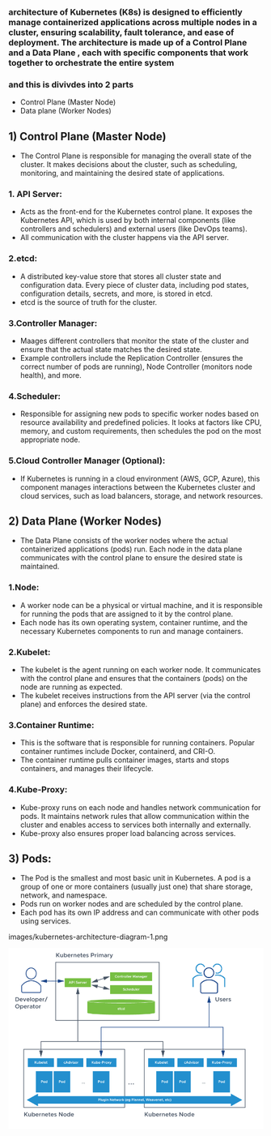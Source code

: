 ### architecture of Kubernetes (K8s) is designed to efficiently manage containerized applications across multiple nodes in a cluster, ensuring scalability, fault tolerance, and ease of deployment. The architecture is made up of a Control Plane and a Data Plane , each with specific components that work together to orchestrate the entire system
### and this is divivdes into 2 parts
- Control Plane (Master Node)
- Data plane (Worker Nodes)

## 1) Control Plane (Master Node)
- The Control Plane is responsible for managing the overall state of the cluster. It makes decisions about the cluster, such as scheduling, monitoring, and maintaining the desired state of applications.
### 1. API Server:
-  Acts as the front-end for the Kubernetes control plane. It exposes the Kubernetes API, which is used by both internal components (like controllers and schedulers) and external users (like DevOps teams).
- All communication with the cluster happens via the API server.

### 2.etcd:
- A distributed key-value store that stores all cluster state and configuration data. Every piece of cluster data, including pod states, configuration details, secrets, and more, is stored in etcd.
- etcd is the source of truth for the cluster.

### 3.Controller Manager:
- Maages different controllers that monitor the state of the cluster and ensure that the actual state matches the desired state.
- Example controllers include the Replication Controller (ensures the correct number of pods are running), Node Controller (monitors node health), and more.

### 4.Scheduler:
- Responsible for assigning new pods to specific worker nodes based on resource availability and predefined policies. It looks at factors like CPU, memory, and custom requirements, then schedules the pod on the most appropriate node.

### 5.Cloud Controller Manager (Optional):
- If Kubernetes is running in a cloud environment (AWS, GCP, Azure), this component manages interactions between the Kubernetes cluster and cloud services, such as load balancers, storage, and network resources.

## 2) Data Plane (Worker Nodes)
- The Data Plane consists of the worker nodes where the actual containerized applications (pods) run. Each node in the data plane communicates with the control plane to ensure the desired state is maintained.

### 1.Node:
- A worker node can be a physical or virtual machine, and it is responsible for running the pods that are assigned to it by the control plane.
- Each node has its own operating system, container runtime, and the necessary Kubernetes components to run and manage containers.

### 2.Kubelet:
- The kubelet is the agent running on each worker node. It communicates with the control plane and ensures that the containers (pods) on the node are running as expected.
- The kubelet receives instructions from the API server (via the control plane) and enforces the desired state.

### 3.Container Runtime:
- This is the software that is responsible for running containers. Popular container runtimes include Docker, containerd, and CRI-O.
- The container runtime pulls container images, starts and stops containers, and manages their lifecycle.

### 4.Kube-Proxy:
- Kube-proxy runs on each node and handles network communication for pods. It maintains network rules that allow communication within the cluster and enables access to services both internally and externally.
- Kube-proxy also ensures proper load balancing across services.

##  3) Pods:
- The Pod is the smallest and most basic unit in Kubernetes. A pod is a group of one or more containers (usually just one) that share storage, network, and namespace.
- Pods run on worker nodes and are scheduled by the control plane.
- Each pod has its own IP address and can communicate with other pods using services.

images/kubernetes-architecture-diagram-1.png

![Kubernetes Architecture Diagram](../images/kubernetes-architecture-diagram-1.png)




  
